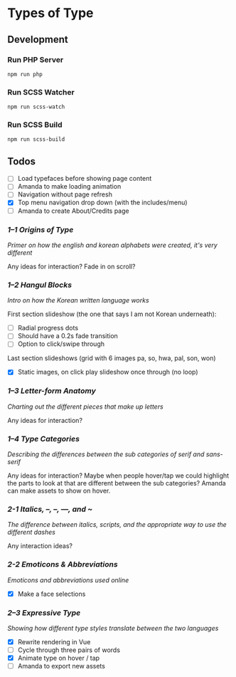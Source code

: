 # Types of Type

## Development

### Run PHP Server
`npm run php`

### Run SCSS Watcher
`npm run scss-watch`

### Run SCSS Build
`npm run scss-build`

## Todos
- [ ] Load typefaces before showing page content
- [ ] Amanda to make loading animation
- [ ] Navigation without page refresh
- [x] Top menu navigation drop down (with the includes/menu)
- [ ] Amanda to create About/Credits page

### *1–1 Origins of Type*
_Primer on how the english and korean alphabets were created, it's very different_

Any ideas for interaction? Fade in on scroll?


### *1–2 Hangul Blocks*
_Intro on how the Korean written language works_

First section slideshow (the one that says I am not Korean underneath):
- [ ] Radial progress dots
- [ ] Should have a 0.2s fade transition
- [ ] Option to click/swipe through

Last section slideshows (grid with 6 images pa, so, hwa, pal, son, won)
- [x] Static images, on click play slideshow once through (no loop)


### *1–3 Letter-form Anatomy*
_Charting out the different pieces that make up letters_

Any ideas for interaction?


### *1–4 Type Categories*
_Describing the differences between the sub categories of serif and sans-serif_

Any ideas for interaction? Maybe when people hover/tap we could highlight the parts to look at that are different between the sub categories? Amanda can make assets to show on hover.


### *2-1 Italics, –, –, —, and \~*
_The difference between italics, scripts, and the appropriate way to use the different dashes_

Any interaction ideas?


### *2-2 Emoticons & Abbreviations*
_Emoticons and abbreviations used online_

- [x] Make a face selections

### *2–3 Expressive Type*
_Showing how different type styles translate between the two languages_

- [x] Rewrite rendering in Vue
- [ ] Cycle through three pairs of words
- [x] Animate type on hover / tap
- [ ] Amanda to export new assets
